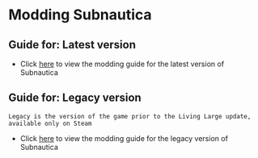 
# Modding Subnautica

## Guide for: **Latest version**
- Click [here](Guides/Latest.md) to view the modding guide for the latest version of Subnautica

## Guide for: **Legacy version**
`Legacy is the version of the game prior to the Living Large update, available only on Steam`
- Click [here](Guides/Legacy.md) to view the modding guide for the legacy version of Subnautica